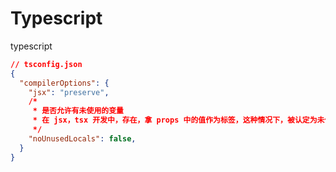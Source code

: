 # Typescript

typescript


```json
// tsconfig.json
{
  "compilerOptions": {
    "jsx": "preserve",
    /*
     * 是否允许有未使用的变量
     * 在 jsx，tsx 开发中，存在，拿 props 中的值作为标签，这种情况下，被认定为未使用变量，因此设置false
     */
    "noUnusedLocals": false,
  }
}
```